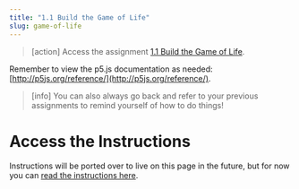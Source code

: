 ```yaml
---
title: "1.1 Build the Game of Life"
slug: game-of-life
---
```


> [action]
> Access the assignment [1.1 Build the Game of Life](https://repl.it/@MakeSchoolRAMP/11-Build-the-Game-of-Life).
>

Remember to view the p5.js documentation as needed: [http://p5js.org/reference/](http://p5js.org/reference/).

> [info]
> You can also always go back and refer to your previous assignments to remind yourself of how to do things!
>

# Access the Instructions

Instructions will be ported over to live on this page in the future, but for now you can [read the instructions here](https://github.com/extrajordanary/p5js-game-of-life).
